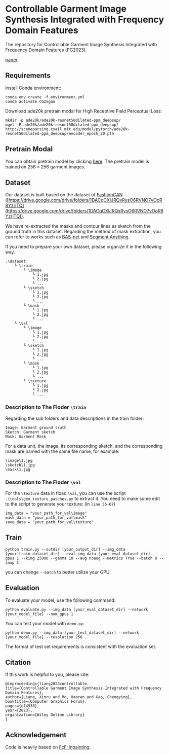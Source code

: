 # Controllable Garment Image Synthesis Integrated with Frequency Domain Features
The repository for Controllable Garment Image Synthesis Integrated with Frequency Domain Features (PG2023).

[paper](https://onlinelibrary.wiley.com/doi/10.1111/cgf.14938)

## Requirements

Install Conda environment:
```
conda env create -f environment.yml
conda activate CGISgan
```

Download ade20k pretrain modal for High Receptive Field Perceptual Loss:
```
mkdir -p ade20k/ade20k-resnet50dilated-ppm_deepsup/
wget -P ade20k/ade20k-resnet50dilated-ppm_deepsup/ http://sceneparsing.csail.mit.edu/model/pytorch/ade20k-resnet50dilated-ppm_deepsup/encoder_epoch_20.pth
```

## Pretrain Modal
You can obtain pretrain model by clicking [here](url).
The pretrain model is trained on $256 \times 256$ garment images.

## Dataset
Our dataset is built based on the dataset of [FashionGAN](https://github.com/Cuiyirui/FashionGAN) ([https://drive.google.com/drive/folders/1DACqCXlJRQxRysO6RVNO7vOoR8YzrjTQ](https://drive.google.com/drive/folders/1DACqCXlJRQxRysO6RVNO7vOoR8YzrjTQ)).

We have re-extracted the masks and contour lines as sketch from the ground truth in this dataset. 
Regarding the method of mask extraction, you can refer to works such as [BAS-net](https://github.com/xuebinqin/BASNet) and [Segment Anything](https://github.com/facebookresearch/segment-anything).

If you need to prepare your own dataset, please organize it in the following way.

    .\dataset
        └ \train
            └ \image
                └ 1.jpg
                └ 2.jpg
                └ ...
            └ \sketch
                └ 1.jpg
                └ 2.jpg
                └ ...
            └ \mask
                └ 1.jpg
                └ 2.jpg
                └ ...
        └ \val
            └ \image
                └ 1.jpg
                └ 2.jpg
                └ ...
            └ \sketch
                └ 1.jpg
                └ 2.jpg
                └ ...
            └ \mask
                └ 1.jpg
                └ 2.jpg
                └ ...
            └ \texture
                └ 1.jpg
                └ 2.jpg
                └ ...

### Description to The Floder `\train`  
Regarding the sub folders and data descriptions in the train folder:

    Image: Garment ground truth
    Sketch: Garment sketch
    Mask: Garment Mask

For a data unit, the image, its corresponding sketch, and the corresponding mask are named with the same file name, for example:

    \image\1.jpg
    \sketch\1.jpg
    \mask\1.jpg

### Description to The Floder `\val`  
For the `\texture` data in fload `\val`, you can use the script `.\tools\gen_texture_patches.py` to extract it. 
You need to make some edit to the script to generate your texture: (in `line 55-67`)

    img_data = "your_path_for_val\image"
    mask_data = "your_path_for_val\mask"
    save_data = "your_path_for_val\texture"


## Train

    python train.py --outdir [your_output_dir] --img_data [your_train_dataset_dir] --eval_img_data [your_eval_dataset_dir] --gpus 1 --kimg 25000 --gamma 10 --aug noaug --metrics True --batch 8 --snap 1

you can change `--batch` to better utilize your GPU.

## Evaluation

To evaluate your model, use the following command:

    python evaluate.py --img_data [your_eval_dataset_dir] --network [your_model_file] --num_gpus 1

You can test your model with `demo.py`:

    python demo.py --img_data [your_test_dataset_dir] --network [your_model_file] --resolution 256

The format of test set requirements is consistent with the evaluation set.

## Citation

If this work is helpful to you, please cite:

    @inproceedings{liang2023controllable,
    title={Controllable Garment Image Synthesis Integrated with Frequency Domain Features},
    author={Liang, Xinru and Mo, Haoran and Gao, Chengying},
    booktitle={Computer Graphics Forum},
    pages={e14938},
    year={2023},
    organization={Wiley Online Library}
    }

## Acknowledgement

Code is heavily based on [FcF-Inpainting](https://github.com/SHI-Labs/FcF-Inpainting).
